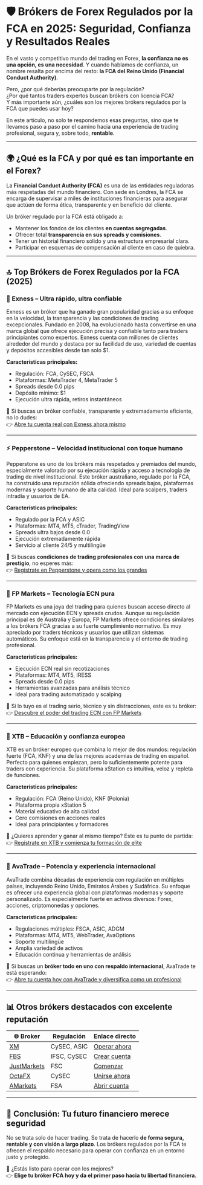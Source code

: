 # 🛡️ Brókers de Forex Regulados por la FCA en 2025: Seguridad, Confianza y Resultados Reales

En el vasto y competitivo mundo del trading en Forex, **la confianza no es una opción, es una necesidad**. Y cuando hablamos de confianza, un nombre resalta por encima del resto: **la FCA del Reino Unido (Financial Conduct Authority)**.

Pero, ¿por qué deberías preocuparte por la regulación?  
¿Por qué tantos traders expertos buscan brókers con licencia FCA?  
Y más importante aún, ¿cuáles son los mejores brókers regulados por la FCA que puedes usar hoy?

En este artículo, no solo te respondemos esas preguntas, sino que te llevamos paso a paso por el camino hacia una experiencia de trading profesional, segura y, sobre todo, **rentable**.

---

## 🌍 ¿Qué es la FCA y por qué es tan importante en el Forex?

La **Financial Conduct Authority (FCA)** es una de las entidades reguladoras más respetadas del mundo financiero. Con sede en Londres, la FCA se encarga de supervisar a miles de instituciones financieras para asegurar que actúen de forma ética, transparente y en beneficio del cliente.

Un bróker regulado por la FCA está obligado a:

- Mantener los fondos de los clientes **en cuentas segregadas**.
- Ofrecer total **transparencia en sus spreads y comisiones**.
- Tener un historial financiero sólido y una estructura empresarial clara.
- Participar en esquemas de compensación al cliente en caso de quiebra.

---

## 🔝 Top Brókers de Forex Regulados por la FCA (2025)

### 🌟 Exness – Ultra rápido, ultra confiable

Exness es un bróker que ha ganado gran popularidad gracias a su enfoque en la velocidad, la transparencia y las condiciones de trading excepcionales. Fundado en 2008, ha evolucionado hasta convertirse en una marca global que ofrece ejecución precisa y confiable tanto para traders principiantes como expertos. Exness cuenta con millones de clientes alrededor del mundo y destaca por su facilidad de uso, variedad de cuentas y depósitos accesibles desde tan solo $1.

**Características principales:**

- Regulación: FCA, CySEC, FSCA  
- Plataformas: MetaTrader 4, MetaTrader 5  
- Spreads desde 0.0 pips  
- Depósito mínimo: $1  
- Ejecución ultra rápida, retiros instantáneos  

🔗 Si buscas un bróker confiable, transparente y extremadamente eficiente, no lo dudes:  
👉 [Abre tu cuenta real con Exness ahora mismo](https://one.exnesstrack.org/a/english23)

---

### ⚡ Pepperstone – Velocidad institucional con toque humano

Pepperstone es uno de los brókers más respetados y premiados del mundo, especialmente valorado por su ejecución rápida y acceso a tecnología de trading de nivel institucional. Este bróker australiano, regulado por la FCA, ha construido una reputación sólida ofreciendo spreads bajos, plataformas modernas y soporte humano de alta calidad. Ideal para scalpers, traders intradía y usuarios de EA.

**Características principales:**

- Regulado por la FCA y ASIC  
- Plataformas: MT4, MT5, cTrader, TradingView  
- Spreads ultra bajos desde 0.0  
- Ejecución extremadamente rápida  
- Servicio al cliente 24/5 y multilingüe  

🔗 Si buscas **condiciones de trading profesionales con una marca de prestigio**, no esperes más:  
👉 [Regístrate en Pepperstone y opera como los grandes](https://trk.pepperstonepartners.com/aff_c?offer_id=367&aff_id=33954)

---

### 🧠 FP Markets – Tecnología ECN pura

FP Markets es una joya del trading para quienes buscan acceso directo al mercado con ejecución ECN y spreads crudos. Aunque su regulación principal es de Australia y Europa, FP Markets ofrece condiciones similares a los brókers FCA gracias a su fuerte cumplimiento normativo. Es muy apreciado por traders técnicos y usuarios que utilizan sistemas automáticos. Su enfoque está en la transparencia y el entorno de trading profesional.

**Características principales:**

- Ejecución ECN real sin recotizaciones  
- Plataformas: MT4, MT5, IRESS  
- Spreads desde 0.0 pips  
- Herramientas avanzadas para análisis técnico  
- Ideal para trading automatizado y scalping  

🔗 Si lo tuyo es el trading serio, técnico y sin distracciones, este es tu bróker:  
👉 [Descubre el poder del trading ECN con FP Markets](https://www.fpmarkets.com/?redir=stv&fpm-affiliate-utm-source=IB&fpm-affiliate-agt=56244)

---

### 🏦 XTB – Educación y confianza europea

XTB es un bróker europeo que combina lo mejor de dos mundos: regulación fuerte (FCA, KNF) y una de las mejores academias de trading en español. Perfecto para quienes empiezan, pero lo suficientemente potente para traders con experiencia. Su plataforma xStation es intuitiva, veloz y repleta de funciones.

**Características principales:**

- Regulación: FCA (Reino Unido), KNF (Polonia)  
- Plataforma propia xStation 5  
- Material educativo de alta calidad  
- Cero comisiones en acciones reales  
- Ideal para principiantes y formadores  

🔗 ¿Quieres aprender y ganar al mismo tiempo? Este es tu punto de partida:  
👉 [Regístrate en XTB y comienza tu formación de elite](https://link-pso.xtb.com/pso/zrUCY)

---

### 💼 AvaTrade – Potencia y experiencia internacional

AvaTrade combina décadas de experiencia con regulación en múltiples países, incluyendo Reino Unido, Emiratos Árabes y Sudáfrica. Su enfoque es ofrecer una experiencia global con plataformas modernas y soporte personalizado. Es especialmente fuerte en activos diversos: Forex, acciones, criptomonedas y opciones.

**Características principales:**

- Regulaciones múltiples: FSCA, ASIC, ADGM  
- Plataformas: MT4, MT5, WebTrader, AvaOptions  
- Soporte multilingüe  
- Amplia variedad de activos  
- Educación continua y herramientas de análisis  

🔗 Si buscas un **bróker todo en uno con respaldo internacional**, AvaTrade te está esperando:  
👉 [Abre tu cuenta hoy con AvaTrade y diversifica como un profesional](https://www.avatrade.com?versionId=10301&tag=194438)

---

## 📊 Otros brókers destacados con excelente reputación

| 🌐 Broker | Regulación | Enlace directo |
|----------|------------|----------------|
| [XM](https://clicks.pipaffiliates.com/c?c=589901&l=en&p=0) | CySEC, ASIC | [Operar ahora](https://clicks.pipaffiliates.com/c?c=589901&l=en&p=0) |
| [FBS](https://fbs.partners?ibl=587836&ibp=21398815) | IFSC, CySEC | [Crear cuenta](https://fbs.partners?ibl=587836&ibp=21398815) |
| [JustMarkets](https://one.justmarkets.link/a/79iqw0j6nj) | FSC | [Comenzar](https://one.justmarkets.link/a/79iqw0j6nj) |
| [OctaFX](https://my.octafx.com/open-account/?refid=ib35647800) | CySEC | [Unirse ahora](https://my.octafx.com/open-account/?refid=ib35647800) |
| [AMarkets](https://amarketstrading.co/?g=WNRAN9) | FSA | [Abrir cuenta](https://amarketstrading.co/?g=WNRAN9) |

---

## 🏁 Conclusión: Tu futuro financiero merece seguridad

No se trata solo de hacer trading. Se trata de hacerlo **de forma segura, rentable y con visión a largo plazo**. Los brókers regulados por la FCA te ofrecen el respaldo necesario para operar con confianza en un entorno justo y protegido.

🎯 ¿Estás listo para operar con los mejores?  
👉 **Elige tu bróker FCA hoy y da el primer paso hacia tu libertad financiera.**

